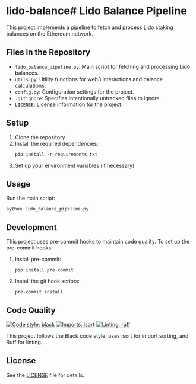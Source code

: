 # lido-balance# Lido Balance Pipeline

This project implements a pipeline to fetch and process Lido staking balances on the Ethereum network.

## Files in the Repository

- `lido_balance_pipeline.py`: Main script for fetching and processing Lido balances.
- `utils.py`: Utility functions for web3 interactions and balance calculations.
- `config.py`: Configuration settings for the project.
- `.gitignore`: Specifies intentionally untracked files to ignore.
- `LICENSE`: License information for the project.

## Setup

1. Clone the repository
2. Install the required dependencies:
   ```
   pip install -r requirements.txt
   ```
3. Set up your environment variables (if necessary)

## Usage

Run the main script:

```
python lido_balance_pipeline.py
```

## Development

This project uses pre-commit hooks to maintain code quality. To set up the pre-commit hooks:

1. Install pre-commit:
   ```
   pip install pre-commit
   ```
2. Install the git hook scripts:
   ```
   pre-commit install
   ```

## Code Quality

[![Code style: black](https://img.shields.io/badge/code%20style-black-000000.svg)](https://github.com/psf/black)
[![Imports: isort](https://img.shields.io/badge/%20imports-isort-%231674b1?style=flat&labelColor=ef8336)](https://pycqa.github.io/isort/)
[![Linting: ruff](https://img.shields.io/badge/linting-ruff-purple)](https://github.com/astral-sh/ruff)

This project follows the Black code style, uses isort for import sorting, and Ruff for linting.

## License

See the [LICENSE](LICENSE) file for details.
